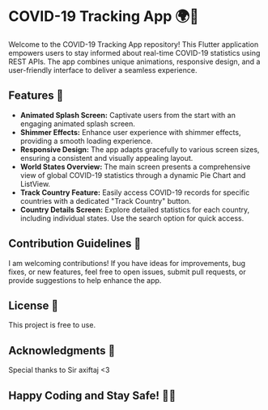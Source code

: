 # COVID-19 Tracking App 🌍🦠

Welcome to the COVID-19 Tracking App repository! This Flutter application empowers users to stay informed about real-time COVID-19 statistics using REST APIs. The app combines unique animations, responsive design, and a user-friendly interface to deliver a seamless experience.

## Features 🚀

- **Animated Splash Screen:** Captivate users from the start with an engaging animated splash screen.
- **Shimmer Effects:** Enhance user experience with shimmer effects, providing a smooth loading experience.
- **Responsive Design:** The app adapts gracefully to various screen sizes, ensuring a consistent and visually appealing layout.
- **World States Overview:** The main screen presents a comprehensive view of global COVID-19 statistics through a dynamic Pie Chart and ListView.
- **Track Country Feature:** Easily access COVID-19 records for specific countries with a dedicated "Track Country" button.
- **Country Details Screen:** Explore detailed statistics for each country, including individual states. Use the search option for quick access.

## Contribution Guidelines 🤝
I am welcoming contributions! If you have ideas for improvements, bug fixes, or new features, feel free to open issues, submit pull requests, or provide suggestions to help enhance the app.

## License 📄
This project is free to use.

## Acknowledgments 🙏
Special thanks to Sir axiftaj <3

## Happy Coding and Stay Safe! 🚀🦠
